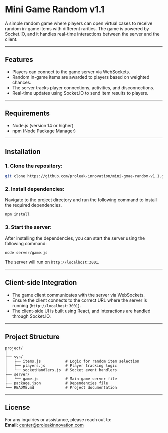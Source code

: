 # Mini Game Random v1.1

A simple random game where players can open virtual cases to receive random in-game items with different rarities. The game is powered by Socket.IO, and it handles real-time interactions between the server and the client.

---

## Features

- Players can connect to the game server via WebSockets.
- Random in-game items are awarded to players based on weighted chances.
- The server tracks player connections, activities, and disconnections.
- Real-time updates using Socket.IO to send item results to players.
  
---

## Requirements

- Node.js (version 14 or higher)
- npm (Node Package Manager)

---

## Installation

### 1. Clone the repository:

```bash
git clone https://github.com/proleak-innovation/mini-gmae-random-v1.1.git
```

### 2. Install dependencies:

Navigate to the project directory and run the following command to install the required dependencies.

```bash
npm install
```

### 3. Start the server:

After installing the dependencies, you can start the server using the following command:

```bash
node server/game.js
```

The server will run on `http://localhost:3001`.

---

## Client-side Integration

- The game client communicates with the server via WebSockets.
- Ensure the client connects to the correct URL where the server is running (`http://localhost:3001`).
- The client-side UI is built using React, and interactions are handled through Socket.IO.

---

## Project Structure

```
project/
│
├── sys/
│   ├── items.js           # Logic for random item selection
│   ├── players.js         # Player tracking logic
│   └── socketHandlers.js  # Socket event handlers
├── server/
│   └── game.js            # Main game server file
├── package.json           # Dependencies file
└── README.md              # Project documentation
```

---

## License

For any inquiries or assistance, please reach out to:  
**Email:** [center@proleakinnovation.com](mailto:center@proleakinnovation.com)
